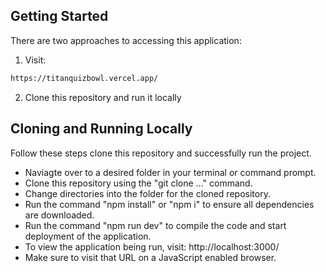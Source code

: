 ## Getting Started

There are two approaches to accessing this application:

1) Visit: 
```bash
https://titanquizbowl.vercel.app/
```
2) Clone this repository and run it locally

## Cloning and Running Locally

Follow these steps clone this repository and successfully run the project.

- Naviagte over to a desired folder in your terminal or command prompt.
- Clone this repository using the "git clone ..." command.
- Change directories into the folder for the cloned repository.
- Run the command "npm install" or "npm i" to ensure all dependencies are downloaded.
- Run the command "npm run dev" to compile the code and start deployment of the application.
- To view the application being run, visit: http://localhost:3000/
- Make sure to visit that URL on a JavaScript enabled browser.
